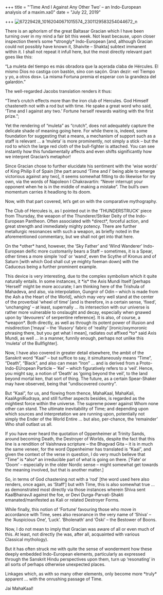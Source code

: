+++
title = "‘Time And I Against Any Other Two’ – an Indo-European analysis of a maxim.xa0"
date = "July 22, 2019"

+++
![67229428_10162040671015574_2301129583254044672_n](https://aryaakasha.files.wordpress.com/2019/07/67229428_10162040671015574_2301129583254044672_n.jpg?w=676)

There is an aphorism of the great Baltasar Gracian which I have been
turning over in my mind a fair bit this week. Not least because, upon
closer inspection there’s some \*strongly\* Indo-European \[and,
although Gracian could not possibly have known it, Shaivite – Shakta\]
subtext immanent within it. I shall not repeat it infull here, but the
most directly relevant part goes like this:

“La muleta del tiempo es más obradora que la açerada claba de Hércules.
El mismo Dios no castiga con bastón, sino con saçón. Gran dezir: «el
Tiempo y yo, a otros dos». La misma Fortuna premia el esperar con la
grandeza del galardón.”

The well-regarded Jacobs translation renders it thus:

“Time’s crutch effects more than the iron club of Hercules. God Himself
chasteneth not with a rod but with time. He spake a great word who said,
‘Time and I against any two.’ Fortune herself rewards waiting with the
first prize.”;

Yet the rendering of “muleta” as “crutch”, does not adequately capture
the delicate shade of meaning going here. For while there is, indeed,
some foundation for suggesting that a means, a mechanism of support such
as a staff is relevant … a ‘muleta’ is more prominently, not simply a
stick – but the rod to which the large red cloth of the bull-fighter is
attached. You can see instantly how this fundamentally affects and even
shifts significantly how we interpret Gracian’s metaphor!

Since Gracian chose to further elucidate his sentiment with the ‘wise
words’ of King Philip II of Spain \[the part around ‘Time and I’ being
able to emerge victorious against any two\], it seems somewhat fitting
to do likewise for my own, via the words of Napoleon I Chakravartin:
“Never interrupt your opponent when he is in the middle of making a
mistake”. The bull’s own momentum carries it headlong to its doom.

Now, with that part covered, let’s get on with the comparative
mythography.

The Club of Hercules is, as I pointed out in the ‘THUNDERSTRUCK’ piece
from Thursday, the weapon of the Thunderer/Striker Deity of the
Indo-European Pantheon. Often associated with \*direct\*, forceful
action, and great strength and immediately mighty potency. There are
further metallurgic resonances with such a weapon, as briefly noted in
the aforementioned commentary, but we shall not get into that here.

On the \*other\* hand, however, the ‘Sky Father’ and ‘Wind Wanderer’
Indo-European deific more customarily bears a Staff – sometimes, it is a
Spear, other times a more simple ‘rod’ or ‘wand’, even the Scythe of
Kronus and of Saturn \[with which God shall cut ye mighty foeman down\]
with the Caduceus being a further prominent example.

This device is very interesting, due to the complex symbolism which it
quite naturally entails. In some instances, it \*is\* the Axis Mundi
Itself \[perhaps ‘Herself’ might be more accurate; I am thinking here of
the Trishula of Mahadeva, and also, via interpolation, Gungnir of Odin –
which is made from the Ash a the Heart of the World\], which may very
well stand at the center of the proverbial ‘wheel of time’ \[and is
therefore, in a certain sense, ‘fixed’, ‘unchanging’ – at least,
supernally … its intersection with our universe is rather more
vulnerable to onslaught and decay, especially when gnawed upon by
‘devourers’ of serpentine reference\]. It is also, of course, a
\*weapon\*. Both directly, as well as through its potent power of
illusion and misdirection \[‘maya’ – the ‘illusory’ fabric of ‘reality’
\[ironic/oxymoronic phrasing there, but you get what I mean\], radiates
out affixed \*to\* said Axis Mundi, as well … in a manner, funnily
enough, perhaps not unlike this ‘muleta’ of the Bullfighter\].

Now, I have also covered in greater detail elsewhere, the ambit of the
Sanskrit word “Kaal” – but suffice to say, it simultaneously means
“Time”, “Death”, “Black”, and also can mean “Iron” … and is derived from
a Proto-Indo-EUropean Particle – ‘Kel’ – which figuratively refers to a
‘veil’. Hence, you might say, a notion of ‘Death’ as ‘going beyond the
veil’, to the land beyond mortal ken, that sort of thing. The future, as
a certain Spear-Shaker may have observed, being that “undiscovered
country”.

But “Kaal”, for us, and flowing from thence, MahaKaal, MahaKali,
KaalAgniRudraya, and still further aspects besides, is regarded as the
mightiest force within the universe. The supreme power against Whom none
other can stand. The ultimate inevitability of Time; and depending upon
which sources and interpretation we are running upon, potentially not
simply the Ender of the World Entire … but also, per-chance, the
‘remainder’ Who shall outlast us all.

If you have ever heard the quotation of Oppenheimer at Trinity Sands,
around becoming Death, the Destroyer of Worlds, despite the fact that
this line is a rendition of Vaishnava scripture – the Bhagvad Gita – it
is in much the same veneer, for the word Oppenheimer has translated is
“Kaal”, and given the context of the verse in question, I do very much
believe that “Time” is \*also\* an irreducible part of what is going on
there. \[‘Fate’ or ‘Doom’ – especially in the older Nordic sense – might
somewhat get towards the meaning involved, but that is another matter.\]

So, in terms of God chastening not with a ‘rod’ \[the word used here
also renders, once again, as ‘Staff’\] but with Time, this is also
somewhat true … as demonstrated most directly via those instances
wherein Shiva sent KaalBhairavJI against the foe, or Devi
Durga-Parvati-Shakti emanated/manifested as Kali or related Destroyer
Forms.

While finally, this notion of ‘Fortune’ favouring those who move in
accordance with Time, sees also resonance in the very name of ‘Shiva’ –
the ‘Auspicious One’, ‘Luck’. ‘Bholenath’ and ‘Óski’ – the Bestower of
Boons.

Now, I do not mean to imply that Gracian was aware of all or even much
of this. At least, not directly (he was, after all, acquainted with
various Classical mythology).

But it has often struck me with quite the sense of wonderment how these
deeply embedded Indo-European elements, particularly as expressed
through the Sanskrit Hindu perspectives upon them, turn up ‘resonating’
in all sorts of perhaps otherwise unexpected places.

Linkages which, as with so many other elements, only become more
\*truly\* apparent … with the onrushing passage of Time.

Jai MahaKaal!
